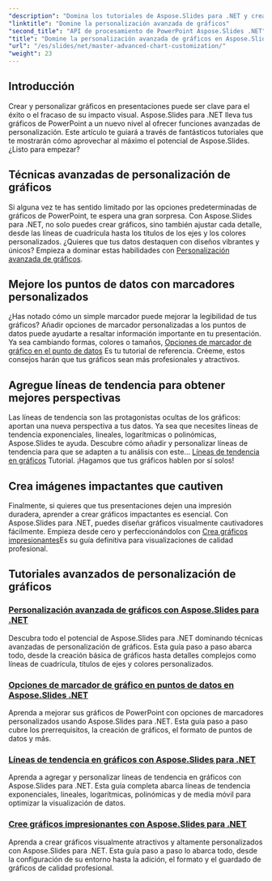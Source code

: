 ```yaml
---
"description": "Domina los tutoriales de Aspose.Slides para .NET y crea y personaliza gráficos. Aprende técnicas avanzadas para líneas de tendencia, marcadores y visualizaciones de datos impactantes."
"linktitle": "Domine la personalización avanzada de gráficos"
"second_title": "API de procesamiento de PowerPoint Aspose.Slides .NET"
"title": "Domine la personalización avanzada de gráficos en Aspose.Slides para .NET"
"url": "/es/slides/net/master-advanced-chart-customization/"
"weight": 23
---
```


## Introducción

Crear y personalizar gráficos en presentaciones puede ser clave para el éxito o el fracaso de su impacto visual. Aspose.Slides para .NET lleva tus gráficos de PowerPoint a un nuevo nivel al ofrecer funciones avanzadas de personalización. Este artículo te guiará a través de fantásticos tutoriales que te mostrarán cómo aprovechar al máximo el potencial de Aspose.Slides. ¿Listo para empezar?

## Técnicas avanzadas de personalización de gráficos

Si alguna vez te has sentido limitado por las opciones predeterminadas de gráficos de PowerPoint, te espera una gran sorpresa. Con Aspose.Slides para .NET, no solo puedes crear gráficos, sino también ajustar cada detalle, desde las líneas de cuadrícula hasta los títulos de los ejes y los colores personalizados. ¿Quieres que tus datos destaquen con diseños vibrantes y únicos? Empieza a dominar estas habilidades con [Personalización avanzada de gráficos](./advanced-chart-customization/).

## Mejore los puntos de datos con marcadores personalizados

¿Has notado cómo un simple marcador puede mejorar la legibilidad de tus gráficos? Añadir opciones de marcador personalizadas a los puntos de datos puede ayudarte a resaltar información importante en tu presentación. Ya sea cambiando formas, colores o tamaños, [Opciones de marcador de gráfico en el punto de datos](./chart-marker-options/) Es tu tutorial de referencia. Créeme, estos consejos harán que tus gráficos sean más profesionales y atractivos.

## Agregue líneas de tendencia para obtener mejores perspectivas

Las líneas de tendencia son las protagonistas ocultas de los gráficos: aportan una nueva perspectiva a tus datos. Ya sea que necesites líneas de tendencia exponenciales, lineales, logarítmicas o polinómicas, Aspose.Slides te ayuda. Descubre cómo añadir y personalizar líneas de tendencia para que se adapten a tu análisis con este... [Líneas de tendencia en gráficos](./trend-lines-in-charts/) Tutorial. ¡Hagamos que tus gráficos hablen por sí solos!

## Crea imágenes impactantes que cautiven

Finalmente, si quieres que tus presentaciones dejen una impresión duradera, aprender a crear gráficos impactantes es esencial. Con Aspose.Slides para .NET, puedes diseñar gráficos visualmente cautivadores fácilmente. Empieza desde cero y perfeccionándolos con [Crea gráficos impresionantes](./create-stunning-chart/)Es su guía definitiva para visualizaciones de calidad profesional.

## Tutoriales avanzados de personalización de gráficos
### [Personalización avanzada de gráficos con Aspose.Slides para .NET](./advanced-chart-customization/)
Descubra todo el potencial de Aspose.Slides para .NET dominando técnicas avanzadas de personalización de gráficos. Esta guía paso a paso abarca todo, desde la creación básica de gráficos hasta detalles complejos como líneas de cuadrícula, títulos de ejes y colores personalizados.
### [Opciones de marcador de gráfico en puntos de datos en Aspose.Slides .NET](./chart-marker-options/)
Aprenda a mejorar sus gráficos de PowerPoint con opciones de marcadores personalizados usando Aspose.Slides para .NET. Esta guía paso a paso cubre los prerrequisitos, la creación de gráficos, el formato de puntos de datos y más.
### [Líneas de tendencia en gráficos con Aspose.Slides para .NET](./trend-lines-in-charts/)
Aprenda a agregar y personalizar líneas de tendencia en gráficos con Aspose.Slides para .NET. Esta guía completa abarca líneas de tendencia exponenciales, lineales, logarítmicas, polinómicas y de media móvil para optimizar la visualización de datos.
### [Cree gráficos impresionantes con Aspose.Slides para .NET](./create-stunning-chart/)
Aprenda a crear gráficos visualmente atractivos y altamente personalizados con Aspose.Slides para .NET. Esta guía paso a paso lo abarca todo, desde la configuración de su entorno hasta la adición, el formato y el guardado de gráficos de calidad profesional.